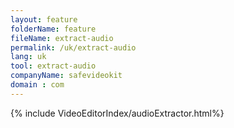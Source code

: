 ```yaml
---
layout: feature
folderName: feature
fileName: extract-audio
permalink: /uk/extract-audio
lang: uk
tool: extract-audio
companyName: safevideokit
domain : com
---
```


{% include VideoEditorIndex/audioExtractor.html%}

   